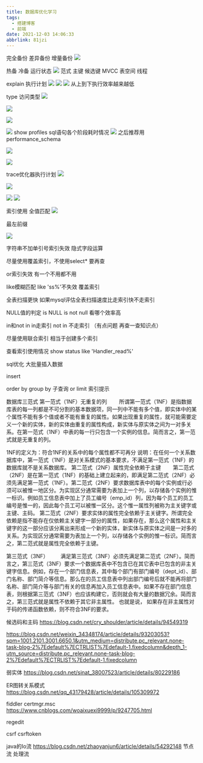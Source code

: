 ```yaml
---
title: 数据库优化学习
tags:
  - 搭建博客
  - 前端
date: 2021-12-03 14:06:33
abbrlink: 81jzi
---
```

完全备份 差异备份  增量备份
![](https://gitee.com/mosheng123456789/pics/raw/master/img/360截图20211214235917883.jpg)

热备  冷备   运行状态
![](https://gitee.com/mosheng123456789/pics/raw/master/img/360截图20211215001141835.jpg)
范式    主键   候选键  MVCC    表空间  线程


explain   执行计划
![](https://s2.loli.net/2021/12/03/1HTOfsxWpkKgtnX.png)
![](https://s2.loli.net/2021/12/03/9LdDphiUITJKs5v.png)
![](https://s2.loli.net/2021/12/03/ks2Gc8N4j7KgUqf.png)
从上到下执行效率越来越低

type  访问类型
![](https://s2.loli.net/2021/12/03/V5NMlpCFjBW4O7w.png)

![](https://s2.loli.net/2021/12/03/t2aU9kFTrRGPQqS.png)

![](https://s2.loli.net/2021/12/03/F2y5toh7WZKfVDp.png)

![](https://s2.loli.net/2021/12/03/p7fgoNAdQYGz3BP.png)
show profiles    sql语句各个阶段耗时情况
![](https://s2.loli.net/2021/12/03/CYRPGfkWINbD4H1.png)
之后推荐用performance_schema

![](https://s2.loli.net/2021/12/03/LpStdaVAMOnXuJ7.png)

![](https://s2.loli.net/2021/12/03/2XCcZuJdMORAft5.png)

trace优化器执行计划
![](https://s2.loli.net/2021/12/03/3JyBUESDMlspKRq.png)

![](https://s2.loli.net/2021/12/03/3UpZF8bncsBLf6A.png)

![](https://s2.loli.net/2021/12/03/9Db1t4fdkG5OQce.png)
![](https://s2.loli.net/2021/12/03/wuUlQfTBJFVKCdz.png)

索引使用
全值匹配
![](https://s2.loli.net/2021/12/03/nicPONo2Zb8xwWM.png)

最左前缀


![](https://s2.loli.net/2021/12/04/7TjCe5NXuqSy3Qs.png)

字符串不加单引号索引失效   隐式字段运算


尽量使用覆盖索引，不使用select*   要再查

or索引失效   有一个不用都不用

like模糊匹配    like 'ss%'不失效      覆盖索引

全表扫描更快    如果mysql评估全表扫描速度比走索引快不走索引

NULL值的判定   is NULL   is  not null    看哪个效率高

in和not in     in走索引   not in 不走索引   （有点问题  再查一查知识点）

尽量使用联合索引   相当于创建多个索引

查看索引使用情况
show status  like  'Handler_read%'

sql优化
大批量插入数据

insert

order by
group by
子查询
or
limit
索引提示


数据库三范式
第一范式（1NF）无重复的列
　　所谓第一范式（1NF）是指数据库表的每一列都是不可分割的基本数据项，同一列中不能有多个值，即实体中的某个属性不能有多个值或者不能有重复的属性。如果出现重复的属性，就可能需要定义一个新的实体，新的实体由重复的属性构成，新实体与原实体之间为一对多关系。在第一范式（1NF）中表的每一行只包含一个实例的信息。简而言之，第一范式就是无重复的列。

1NF的定义为：符合1NF的关系中的每个属性都不可再分
说明：在任何一个关系数据库中，第一范式（1NF）是对关系模式的基本要求，不满足第一范式（1NF）的数据库就不是关系数据库。 
第二范式（2NF）属性完全依赖于主键
 　　第二范式（2NF）是在第一范式（1NF）的基础上建立起来的，即满足第二范式（2NF）必须先满足第一范式（1NF）。第二范式（2NF）要求数据库表中的每个实例或行必须可以被惟一地区分。为实现区分通常需要为表加上一个列，以存储各个实例的惟一标识。例如员工信息表中加上了员工编号（emp_id）列，因为每个员工的员工编号是惟一的，因此每个员工可以被惟一区分。这个惟一属性列被称为主关键字或主键、主码。 
        第二范式（2NF）要求实体的属性完全依赖于主关键字。所谓完全依赖是指不能存在仅依赖主关键字一部分的属性，如果存在，那么这个属性和主关键字的这一部分应该分离出来形成一个新的实体，新实体与原实体之间是一对多的关系。为实现区分通常需要为表加上一个列，以存储各个实例的惟一标识。简而言之，第二范式就是属性完全依赖于主键。 

第三范式（3NF）
 　　满足第三范式（3NF）必须先满足第二范式（2NF）。简而言之，第三范式（3NF）要求一个数据库表中不包含已在其它表中已包含的非主关键字信息。例如，存在一个部门信息表，其中每个部门有部门编号（dept_id）、部门名称、部门简介等信息。那么在的员工信息表中列出部门编号后就不能再将部门名称、部门简介等与部门有关的信息再加入员工信息表中。如果不存在部门信息表，则根据第三范式（3NF）也应该构建它，否则就会有大量的数据冗余。简而言之，第三范式就是属性不依赖于其它非主属性。 也就是说， 如果存在非主属性对于码的传递函数依赖，则不符合3NF的要求。


候选码和主码
https://blog.csdn.net/cry_shoulder/article/details/94549319


https://blog.csdn.net/weixin_34348174/article/details/93203053?spm=1001.2101.3001.6650.1&utm_medium=distribute.pc_relevant.none-task-blog-2%7Edefault%7ECTRLIST%7Edefault-1.fixedcolumn&depth_1-utm_source=distribute.pc_relevant.none-task-blog-2%7Edefault%7ECTRLIST%7Edefault-1.fixedcolumn


弱实体
https://blog.csdn.net/sinat_38007523/article/details/80229186

ER图转关系模式
https://blog.csdn.net/qq_43179428/article/details/105309972


fiddler    certmgr.msc
https://www.cnblogs.com/woaixuexi9999/p/9247705.html

regedit

csrf   csrftoken


java的Io流
https://blog.csdn.net/zhaoyanjun6/article/details/54292148
节点流  处理流 